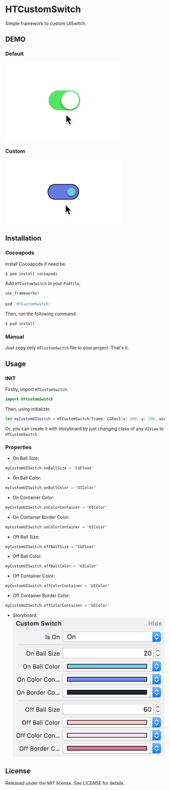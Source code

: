 # HTCustomSwitch
Simple framework to custom UISwitch.

## DEMO

### Default
![](default.gif)

### Custom
![](custom.gif)

## Installation

### Cocoapods

Install Cocoapods if need be.

```bash
$ gem install cocoapods
```

Add `HTCustomSwitch` in your `Podfile`.

```ruby
use_frameworks!

pod 'HTCustomSwitch'
```

Then, run the following command.

```bash
$ pod install
```

### Manual

Just copy only `HTCustomSwitch` file to your project. That's it.

## Usage

### INIT

Firstly, import `HTCustomSwitch`.

```swift
import HTCustomSwitch
```

Then, using initializer.

```swift
let myCustomUISwitch = HTCustomSwitch(frame: CGRect(x: 200, y: 200, width: 80, height: 50))
```

Or, you can create it with storyboard by just changing class of any `UIView` to `HTCustomSwitch`.

### Properties

-  On Ball Size:
```swift
myCustomUISwitch.onBallSize = 'CGFloat'
```
- On Ball Color:
```swift
myCustomUISwitch.onBallColor = 'UIColor'
```
- On Container Color:
```swift
myCustomUISwitch.onColorContainer = 'UIColor'
```
- On Container Border Color:
```swift
myCustomUISwitch.onColorContainer = 'UIColor'
```
-  Off Ball Size:
```swift
myCustomUISwitch.offBallSize = 'CGFloat'
```
- Off Ball Color:
```swift
myCustomUISwitch.offBallColor = 'UIColor'
```
- Off Container Color:
```swift
myCustomUISwitch.offColorContainer = 'UIColor'
```
- Off Container Border Color:
```swift
myCustomUISwitch.offColorContainer = 'UIColor'
```

- Storyboard:<br />
![](storyboardScreenShot.png)

## License

Released under the MIT license. See LICENSE for details.
